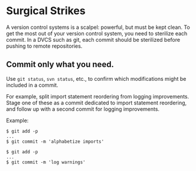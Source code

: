 # Surgical Strikes

A version control systems is a scalpel: powerful, but must be kept clean. To get the most out of your version control system, you need to sterilize each commit. In a DVCS such as git, each commit should be sterilized before pushing to remote repositories.

## Commit only what you need.

Use `git status`, `svn status`, etc., to confirm which modifications might be included in a commit.

For example, split import statement reordering from logging improvements. Stage one of these as a commit dedicated to import statement reordering, and follow up with a second commit for logging improvements.

Example:

```
$ git add -p
...
$ git commit -m 'alphabetize imports'

$ git add -p
...
$ git commit -m 'log warnings'
```